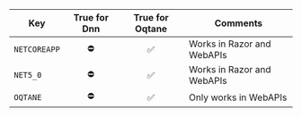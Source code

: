 
| Key | True for Dnn | True for Oqtane | Comments
| --- | :-: | :-: | ---
| `NETCOREAPP`  | ⛔ | ✅ | Works in Razor and WebAPIs
| `NET5_0`      | ⛔ | ✅ | Works in Razor and WebAPIs
| `OQTANE`      | ⛔ | ✅ | Only works in WebAPIs